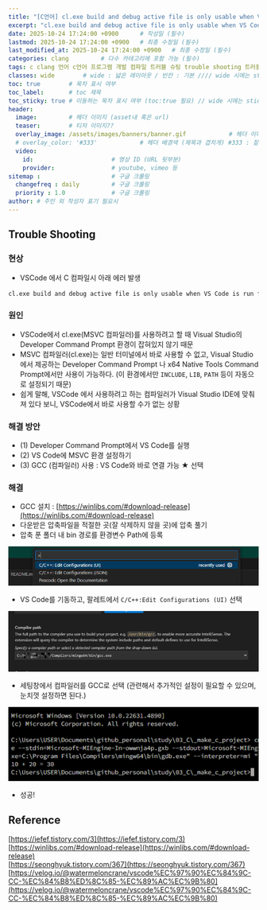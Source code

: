 ```yaml
---
title: "[C언어] cl.exe build and debug active file is only usable when VS Code is run from the Developer Command Prompt for VS - VS Code의 C 컴파일러 오류" # 제목 (필수)
excerpt: "cl.exe build and debug active file is only usable when VS Code is run from the Developer Command Prompt for VS"  # 서브 타이틀이자 meta description (필수)
date: 2025-10-24 17:24:00 +0900      # 작성일 (필수)
lastmod: 2025-10-24 17:24:00 +0900   # 최종 수정일 (필수)
last_modified_at: 2025-10-24 17:24:00 +0900   # 최종 수정일 (필수)
categories: clang         # 다수 카테고리에 포함 가능 (필수)
tags: c clang 언어 c언어 프로그램 개발 컴파일 트러블 슈팅 trouble shooting 트러블슈팅 troubleshooting 컴파일러 cl exe build and debug active file is only usable when VS Code is run from the Developer Command Prompt for VS                  # 태그 복수개 가능 (필수)
classes: wide        # wide : 넓은 레이아웃 / 빈칸 : 기본 //// wide 시에는 sticky toc 불가
toc: true        # 목차 표시 여부
toc_label:       # toc 제목
toc_sticky: true # 이동하는 목차 표시 여부 (toc:true 필요) // wide 시에는 sticky toc 불가
header: 
  image:         # 헤더 이미지 (asset내 혹은 url)
  teaser:        # 티저 이미지??
  overlay_image: /assets/images/banners/banner.gif            # 헤더 이미지 (제목과 겹치게)
  # overlay_color: '#333'            # 헤더 배경색 (제목과 겹치게) #333 : 짙은 회색 (필수)
  video:
    id:                      # 영상 ID (URL 뒷부분)
    provider:                # youtube, vimeo 등
sitemap :                    # 구글 크롤링
  changefreq : daily         # 구글 크롤링
  priority : 1.0             # 구글 크롤링
author: # 주인 외 작성자 표기 필요시
---
```

<!--postNo: 20251024_005-->

## Trouble Shooting  

### 현상  

- VSCode 에서 C 컴파일시 아래 에러 발생  

```bash
cl.exe build and debug active file is only usable when VS Code is run from the Developer Command Prompt for VS.
```

### 원인  

- VSCode에서 cl.exe(MSVC 컴파일러)를 사용하려고 할 때 Visual Studio의 Developer Command Prompt 환경이 잡혀있지 않기 때문  
- MSVC 컴파일러(cl.exe)는 일반 터미널에서 바로 사용할 수 없고, Visual Studio에서 제공하는 Developer Command Prompt 나 x64 Native Tools Command Prompt에서만 사용이 가능하다. (이 환경에서만 `INCLUDE`, `LIB`, `PATH` 등이 자동으로 설정되기 때문)  
- 쉽게 말해, VSCode 에서 사용하려고 하는 컴파일러가 Visual Studio IDE에 맞춰져 있다 보니, VSCode에서 바로 사용할 수가 없는 상황  

### 해결 방안  

- (1) Developer Command Prompt에서 VS Code를 실행  
- (2) VS Code에 MSVC 환경 설정하기  
- (3) GCC (컴파일러) 사용 : VS Code와 바로 연결 가능 ★ 선택  

### 해결  

- GCC 설치 : [https://winlibs.com/#download-release](https://winlibs.com/#download-release)  
- 다운받은 압축파일을 적절한 곳(잘 삭제하지 않을 곳)에 압축 풀기  
- 압축 푼 폴더 내 bin 경로를 환경변수 Path에 등록  

![](/assets/images/20251024_005_001.png)  

- VS Code를 기동하고, 팔레트에서 `C/C++:Edit Configurations (UI)` 선택  

![](/assets/images/20251024_005_002.png)  

- 세팅창에서 컴파일러를 GCC로 선택 (관련해서 추가적인 설정이 필요할 수 있으며, 눈치껏 설정하면 된다.)  

![](/assets/images/20251024_005_003.png)  

- 성공!  

## Reference  

[https://iefef.tistory.com/3](https://iefef.tistory.com/3)  
[https://winlibs.com/#download-release](https://winlibs.com/#download-release)  
[https://seonghyuk.tistory.com/367](https://seonghyuk.tistory.com/367)  
[https://velog.io/@watermeloncrane/vscode%EC%97%90%EC%84%9C-CC-%EC%84%B8%ED%8C%85-%EC%89%AC%EC%9B%80](https://velog.io/@watermeloncrane/vscode%EC%97%90%EC%84%9C-CC-%EC%84%B8%ED%8C%85-%EC%89%AC%EC%9B%80)  